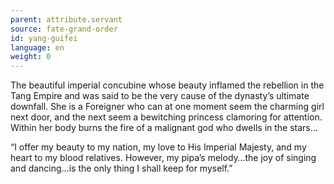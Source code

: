 ```yaml
---
parent: attribute.servant
source: fate-grand-order
id: yang-guifei
language: en
weight: 0
---
```


The beautiful imperial concubine whose beauty inflamed the rebellion in the Tang Empire and was said to be the very cause of the dynasty’s ultimate downfall. She is a Foreigner who can at one moment seem the charming girl next door, and the next seem a bewitching princess clamoring for attention. Within her body burns the fire of a malignant god who dwells in the stars…

“I offer my beauty to my nation, my love to His Imperial Majesty, and my heart to my blood relatives. However, my pipa’s melody…the joy of singing and dancing…is the only thing I shall keep for myself.”
